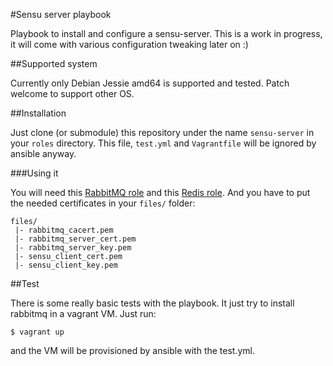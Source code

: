 #Sensu server playbook

Playbook to install and configure a sensu-server. This is a work in progress,
it will come with various configuration tweaking later on :)

##Supported system

Currently only Debian Jessie amd64 is supported and tested. Patch welcome to
support other OS.

##Installation

Just clone (or submodule) this repository under the name `sensu-server` in your
`roles` directory. This file, `test.yml` and `Vagrantfile` will be ignored by
ansible anyway.

###Using it

You will need this [RabbitMQ
role](https://github.com/Mayeu/ansible-playbook-rabbitmq) and this [Redis
role](https://github.com/Mayeu/ansible-playbook-redis). And you have to put the
needed certificates in your `files/` folder:

    files/
     |- rabbitmq_cacert.pem
     |- rabbitmq_server_cert.pem
     |- rabbitmq_server_key.pem
     |- sensu_client_cert.pem
     |- sensu_client_key.pem

##Test

There is some really basic tests with the playbook. It just try to install
rabbitmq in a vagrant VM. Just run:

    $ vagrant up

and the VM will be provisioned by ansible with the test.yml.
